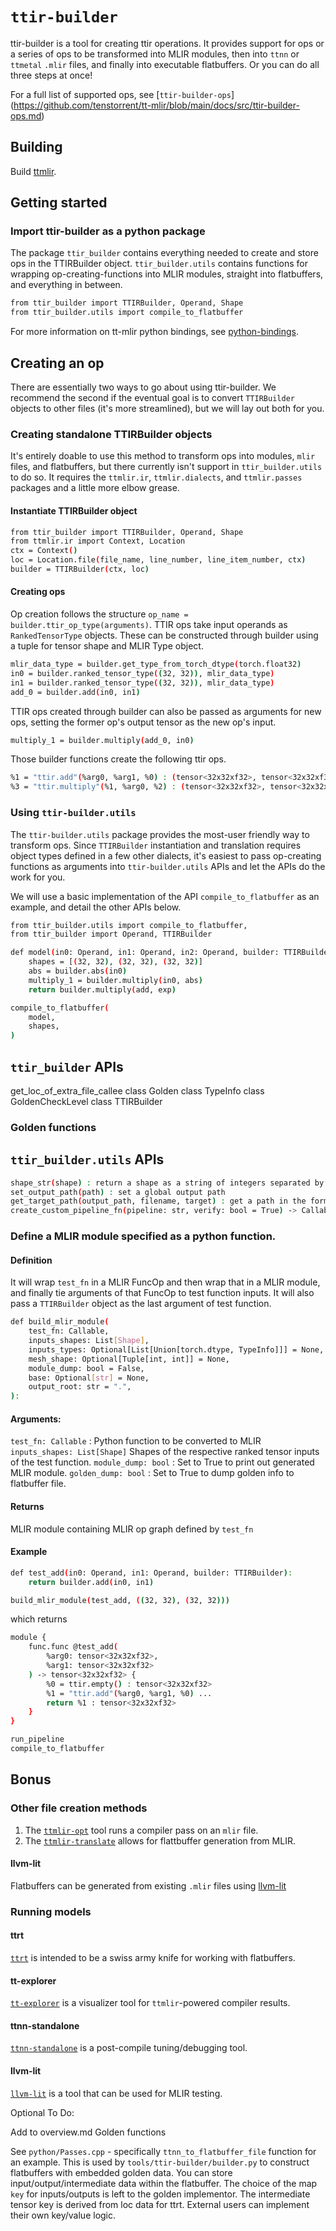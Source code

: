 # `ttir-builder`

ttir-builder is a tool for creating ttir operations. It provides support for ops or a series of ops to be transformed into MLIR modules, then into `ttnn` or `ttmetal` `.mlir` files, and finally into executable flatbuffers. Or you can do all three steps at once!

For a full list of supported ops, see [`ttir-builder-ops`] (https://github.com/tenstorrent/tt-mlir/blob/main/docs/src/ttir-builder-ops.md)

## Building
Build [ttmlir](./build.md).

## Getting started

### Import ttir-builder as a python package
The package `ttir_builder` contains everything needed to create and store ops in the TTIRBuilder object. `ttir_builder.utils` contains functions for wrapping op-creating-functions into MLIR modules, straight into flatbuffers, and everything in between.
```bash
from ttir_builder import TTIRBuilder, Operand, Shape
from ttir_builder.utils import compile_to_flatbuffer
```

For more information on tt-mlir python bindings, see [python-bindings](./python-bindings.md).

## Creating an op
There are essentially two ways to go about using ttir-builder. We recommend the second if the eventual goal is to convert `TTIRBuilder` objects to other files  (it's more streamlined), but we will lay out both for you.

### Creating standalone TTIRBuilder objects
It's entirely doable to use this method to transform ops into modules, `mlir` files, and flatbuffers, but there currently isn't support in `ttir_builder.utils` to do so. It requires the `ttmlir.ir`, `ttmlir.dialects`, and `ttmlir.passes` packages and a little more elbow grease.

#### Instantiate TTIRBuilder object
```bash
from ttir_builder import TTIRBuilder, Operand, Shape
from ttmlir.ir import Context, Location
ctx = Context()
loc = Location.file(file_name, line_number, line_item_number, ctx)
builder = TTIRBuilder(ctx, loc)
```

#### Creating ops
Op creation follows the structure `op_name = builder.ttir_op_type(arguments)`. TTIR ops take input operands as `RankedTensorType` objects. These can be constructed through builder using a tuple for tensor shape and MLIR Type object.
```bash
mlir_data_type = builder.get_type_from_torch_dtype(torch.float32)
in0 = builder.ranked_tensor_type((32, 32)), mlir_data_type)
in1 = builder.ranked_tensor_type((32, 32)), mlir_data_type)
add_0 = builder.add(in0, in1)
```

TTIR ops created through builder can also be passed as arguments for new ops, setting the former op's output tensor as the new op's input.
```bash
multiply_1 = builder.multiply(add_0, in0)
```

Those builder functions create the following ttir ops.
```bash
%1 = "ttir.add"(%arg0, %arg1, %0) : (tensor<32x32xf32>, tensor<32x32xf32>, tensor<32x32xf32>) -> tensor<32x32xf32>
%3 = "ttir.multiply"(%1, %arg0, %2) : (tensor<32x32xf32>, tensor<32x32xf32>, tensor<32x32xf32>) -> tensor<32x32xf32>
```

### Using `ttir-builder.utils`
The `ttir-builder.utils` package provides the most-user friendly way to transform ops. Since `TTIRBuilder` instantiation and translation requires object types defined in a few other dialects, it's easiest to pass op-creating functions as arguments into `ttir-builder.utils` APIs and let the APIs do the work for you.

We will use a basic implementation of the API `compile_to_flatbuffer` as an example, and detail the other APIs below.
```bash
from ttir_builder.utils import compile_to_flatbuffer,
from ttir_builder import Operand, TTIRBuilder

def model(in0: Operand, in1: Operand, in2: Operand, builder: TTIRBuilder):
    shapes = [(32, 32), (32, 32), (32, 32)]
    abs = builder.abs(in0)
    multiply_1 = builder.multiply(in0, abs)
    return builder.multiply(add, exp)

compile_to_flatbuffer(
    model,
    shapes,
)
```

## `ttir_builder` APIs
get_loc_of_extra_file_callee
class Golden
class TypeInfo
class GoldenCheckLevel
class TTIRBuilder

### Golden functions



## `ttir_builder.utils` APIs

```bash
shape_str(shape) : return a shape as a string of integers separated by "x"
set_output_path(path) : set a global output path
get_target_path(output_path, filename, target) : get a path in the form of "output_path/target/filename"
create_custom_pipeline_fn(pipeline: str, verify: bool = True) -> Callable : returns a function to serve as a pipeline to be run over a module, can be used as a replacement for `ttir_to_ttnn_backend_pipeline` or `ttir_to_ttmetal_backend_pipeline`
```


### Define a MLIR module specified as a python function.

#### Definition
It will wrap `test_fn` in a MLIR FuncOp and then wrap that in a MLIR
module, and finally tie arguments of that FuncOp to test function inputs. It will
also pass a `TTIRBuilder` object as the last argument of test function.
```bash
def build_mlir_module(
    test_fn: Callable,
    inputs_shapes: List[Shape],
    inputs_types: Optional[List[Union[torch.dtype, TypeInfo]]] = None,
    mesh_shape: Optional[Tuple[int, int]] = None,
    module_dump: bool = False,
    base: Optional[str] = None,
    output_root: str = ".",
):
```
#### Arguments:
`test_fn: Callable` : Python function to be converted to MLIR
`inputs_shapes: List[Shape]` Shapes of the respective ranked tensor inputs of the test function.
`module_dump: bool` : Set to True to print out generated MLIR module.
`golden_dump: bool` : Set to True to dump golden info to flatbuffer file.

#### Returns
MLIR module containing MLIR op graph defined by `test_fn`

#### Example
```bash
def test_add(in0: Operand, in1: Operand, builder: TTIRBuilder):
    return builder.add(in0, in1)

build_mlir_module(test_add, ((32, 32), (32, 32)))
```

which returns

```bash
module {
    func.func @test_add(
        %arg0: tensor<32x32xf32>,
        %arg1: tensor<32x32xf32>
    ) -> tensor<32x32xf32> {
        %0 = ttir.empty() : tensor<32x32xf32>
        %1 = "ttir.add"(%arg0, %arg1, %0) ...
        return %1 : tensor<32x32xf32>
    }
}
```


```bash
run_pipeline
compile_to_flatbuffer
```


## Bonus

### Other file creation methods
1. The [`ttmlir-opt`](./ttmlir-opt.md) tool runs a compiler pass on an `mlir` file.
2. The [`ttmlir-translate`](./ttmlir-translate.md) allows for flattbuffer generation from MLIR.

#### llvm-lit
Flatbuffers can be generated from existing `.mlir` files using [llvm-lit](
https://github.com/tenstorrent/tt-mlir/blob/2064844f8140de7d38ba55f8acac107a016f32ab/docs/src/ttrt.md#generate-flatbuffer-files-using-llvm-lit)

### Running models

#### ttrt
[`ttrt`](./ttrt.md) is intended to be a swiss army knife for working with flatbuffers.

#### tt-explorer
[`tt-explorer`](./tt-explorer.md) is a visualizer tool for `ttmlir`-powered compiler results.

#### ttnn-standalone
[`ttnn-standalone`](./ttnn-standalone.md) is a post-compile tuning/debugging tool.

#### llvm-lit
[`llvm-lit`](./lit-testing.md) is a tool that can be used for MLIR testing.


Optional To Do:

Add to overview.md
Golden functions

See `python/Passes.cpp` - specifically `ttnn_to_flatbuffer_file` function for an example. This is used by `tools/ttir-builder/builder.py` to construct flatbuffers with embedded golden data. You can store input/output/intermediate data within the flatbuffer. The choice of the map `key` for inputs/outputs is left to the golden implementor. The intermediate tensor key is derived from loc data for ttrt. External users can implement their own key/value logic.
